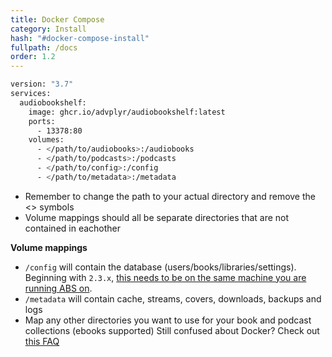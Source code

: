 ```yaml
---
title: Docker Compose
category: Install
hash: "#docker-compose-install"
fullpath: /docs
order: 1.2
---
```


```bash
version: "3.7"
services:
  audiobookshelf:
    image: ghcr.io/advplyr/audiobookshelf:latest
    ports:
      - 13378:80
    volumes:
      - </path/to/audiobooks>:/audiobooks
      - </path/to/podcasts>:/podcasts
      - </path/to/config>:/config
      - </path/to/metadata>:/metadata
```

<div class=warn>
<ul>
<li>Remember to change the path to your actual directory and remove the &#60;&#62; symbols</li> 
<li>Volume mappings should all be separate directories that are not contained in eachother</li> 
</ul>
</div>

  **Volume mappings**
- `/config` will contain the database (users/books/libraries/settings). Beginning with `2.3.x`, [this needs to be on the same machine you are running ABS on](/guides/migration-and-backups#from-version-22x).
- `/metadata` will contain cache, streams, covers, downloads, backups and logs
- Map any other directories you want to use for your book and podcast collections (ebooks supported)
Still confused about Docker? Check out [this FAQ](/faq#im-still-confused-about-what-docker-and-containers-are-and-how-they-work)

